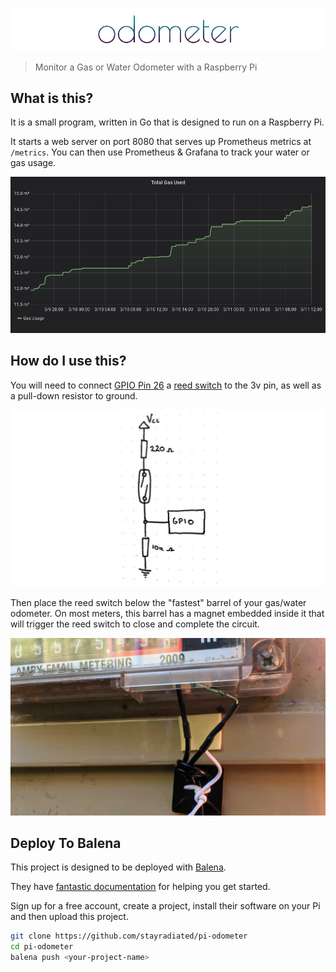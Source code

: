 ![Odometer](./odometer.png)

> Monitor a Gas or Water Odometer with a Raspberry Pi

## What is this?

It is a small program, written in Go that is designed to run on a Raspberry Pi.

It starts a web server on port 8080 that serves up Prometheus metrics at
`/metrics`. You can then use Prometheus & Grafana to track your water or gas
usage.

![Grafana Dashboard](./grafana.jpg)

## How do I use this?

You will need to connect [GPIO Pin 26](https://pinout.xyz/pinout/pin37_gpio26)
a [reed switch](https://en.wikipedia.org/wiki/Reed_switch) to the 3v pin, as
well as a pull-down resistor to ground.

![circuit sketch](./sketch.jpg)

Then place the reed switch below the "fastest" barrel of your gas/water
odometer. On most meters, this barrel has a magnet embedded inside it that will
trigger the reed switch to close and complete the circuit.

![Reed Switch](./reed_switch.jpg)

## Deploy To Balena

This project is designed to be deployed with [Balena](http://balena.io/).

They have [fantastic
documentation](https://www.balena.io/docs/learn/getting-started/raspberry-pi2/go/)
for helping you get started.

Sign up for a free account, create a project, install their software on your Pi
and then upload this project.

```bash
git clone https://github.com/stayradiated/pi-odometer
cd pi-odometer
balena push <your-project-name>
```
